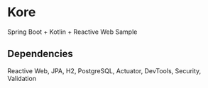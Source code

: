 # Kore
Spring Boot + Kotlin + Reactive Web Sample

## Dependencies
Reactive Web, JPA, H2, PostgreSQL, Actuator, DevTools, Security, Validation
